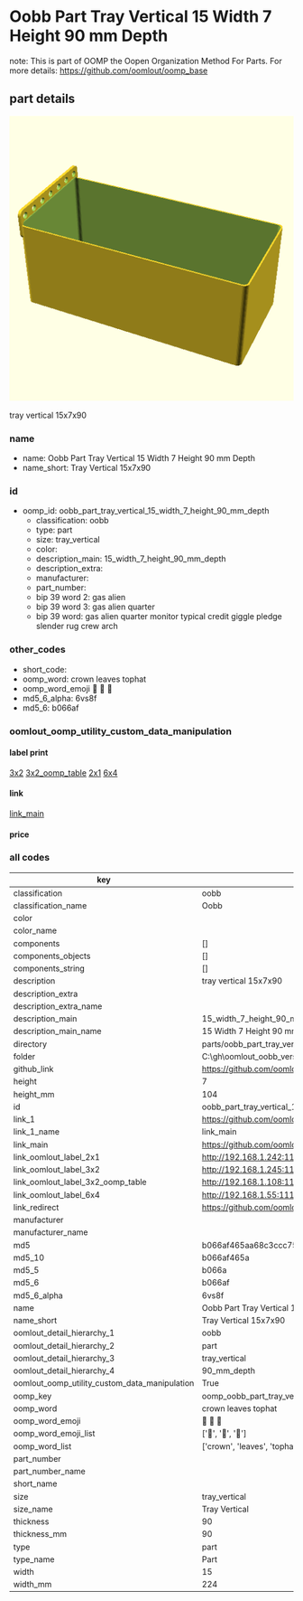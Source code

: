 # Oobb Part Tray Vertical 15 Width 7 Height 90 mm Depth  

note: This is part of OOMP the Oopen Organization Method For Parts. For more details: https://github.com/oomlout/oomp_base

##  part details
  

[![](3dpr.png)](3dpr.png)

tray vertical 15x7x90



### name
* name: Oobb Part Tray Vertical 15 Width 7 Height 90 mm Depth
* name_short: Tray Vertical 15x7x90 
### id
* oomp_id: oobb_part_tray_vertical_15_width_7_height_90_mm_depth
  * classification: oobb
  * type: part
  * size: tray_vertical
  * color: 
  * description_main: 15_width_7_height_90_mm_depth
  * description_extra: 
  * manufacturer: 
  * part_number: 
  * bip 39 word 2: gas alien
  * bip 39 word 3: gas alien quarter
  * bip 39 word: gas alien quarter monitor typical credit giggle pledge slender rug crew arch

### other_codes
* short_code: 
* oomp_word: crown leaves tophat
* oomp_word_emoji :crown: :leaves: :tophat:
* md5_6_alpha: 6vs8f
* md5_6: b066af






### oomlout_oomp_utility_custom_data_manipulation
#### label print
[3x2](http://192.168.1.245:1112/?label=oomp%206vs8f)
[3x2_oomp_table](http://192.168.1.108:1112/?label=oomp%206vs8f)
[2x1](http://192.168.1.242:1112/?label=oomp%206vs8f)
[6x4](http://192.168.1.55:1112/?label=oomp%206vs8f)    

#### link

[link_main](https://github.com/oomlout/oomlout_oobb_version_4_generated_parts/tree/main/navigation_oomp/oobb/part/tray_vertical/15_width_7_height_90_mm_depth/part)                              

#### price







### all codes 
| key | value |  
| --- | --- |  
| classification | oobb |  
| classification_name | Oobb |  
| color |  |  
| color_name |  |  
| components | [] |  
| components_objects | [] |  
| components_string | [] |  
| description | tray vertical 15x7x90 |  
| description_extra |  |  
| description_extra_name |  |  
| description_main | 15_width_7_height_90_mm_depth |  
| description_main_name | 15 Width 7 Height 90 mm Depth |  
| directory | parts/oobb_part_tray_vertical_15_width_7_height_90_mm_depth |  
| folder | C:\gh\oomlout_oobb_version_4_generated_parts\parts\oobb_part_tray_vertical_15_width_7_height_90_mm_depth |  
| github_link | https://github.com/oomlout/oomlout_oomp_part_src/tree/main/parts/oobb_part_tray_vertical_15_width_7_height_90_mm_depth |  
| height | 7 |  
| height_mm | 104 |  
| id | oobb_part_tray_vertical_15_width_7_height_90_mm_depth |  
| link_1 | https://github.com/oomlout/oomlout_oobb_version_4_generated_parts/tree/main/navigation_oomp/oobb/part/tray_vertical/15_width_7_height_90_mm_depth/part |  
| link_1_name | link_main |  
| link_main | https://github.com/oomlout/oomlout_oobb_version_4_generated_parts/tree/main/navigation_oomp/oobb/part/tray_vertical/15_width_7_height_90_mm_depth/part |  
| link_oomlout_label_2x1 | http://192.168.1.242:1112/?label=oomp%206vs8f |  
| link_oomlout_label_3x2 | http://192.168.1.245:1112/?label=oomp%206vs8f |  
| link_oomlout_label_3x2_oomp_table | http://192.168.1.108:1112/?label=oomp%206vs8f |  
| link_oomlout_label_6x4 | http://192.168.1.55:1112/?label=oomp%206vs8f |  
| link_redirect | https://github.com/oomlout/oomlout_oobb_version_4_generated_parts/tree/main/parts/oobb_tray_vertical_15_07_90 |  
| manufacturer |  |  
| manufacturer_name |  |  
| md5 | b066af465aa68c3ccc75f8f15ec19300 |  
| md5_10 | b066af465a |  
| md5_5 | b066a |  
| md5_6 | b066af |  
| md5_6_alpha | 6vs8f |  
| name | Oobb Part Tray Vertical 15 Width 7 Height 90 mm Depth |  
| name_short | Tray Vertical 15x7x90  |  
| oomlout_detail_hierarchy_1 | oobb |  
| oomlout_detail_hierarchy_2 | part |  
| oomlout_detail_hierarchy_3 | tray_vertical |  
| oomlout_detail_hierarchy_4 | 90_mm_depth |  
| oomlout_oomp_utility_custom_data_manipulation | True |  
| oomp_key | oomp_oobb_part_tray_vertical_15_width_7_height_90_mm_depth |  
| oomp_word | crown leaves tophat |  
| oomp_word_emoji | :crown: :leaves: :tophat: |  
| oomp_word_emoji_list | [':crown:', ':leaves:', ':tophat:'] |  
| oomp_word_list | ['crown', 'leaves', 'tophat'] |  
| part_number |  |  
| part_number_name |  |  
| short_name |  |  
| size | tray_vertical |  
| size_name | Tray Vertical |  
| thickness | 90 |  
| thickness_mm | 90 |  
| type | part |  
| type_name | Part |  
| width | 15 |  
| width_mm | 224 |  

